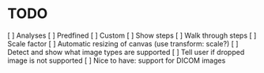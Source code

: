 TODO
=======
[ ] Analyses
  [ ] Predfined
  [ ] Custom
  [ ] Show steps
  [ ] Walk through steps
  [ ] Scale factor
[ ] Automatic resizing of canvas (use transform: scale?)
[ ] Detect and show what image types are supported
[ ] Tell user if dropped image is not supported
[ ] Nice to have: support for DICOM images